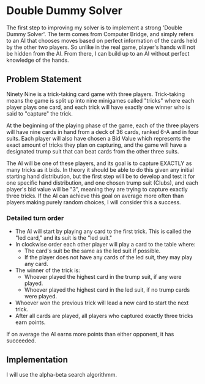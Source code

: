 # Double Dummy Solver

The first step to improving my solver is to implement a strong 'Double Dummy Solver'.
The term comes from Computer Bridge, and simply refers to an AI that chooses moves based on perfect
information of the cards held by the other two players. So unlike in the real game, player's hands will
not be hidden from the AI. From there, I can build up to an AI without perfect knowledge of the hands.

## Problem Statement

Ninety Nine is a trick-taking card game with three players. Trick-taking means the game is split up into nine
minigames called "tricks" where each player plays one card,
and each trick will have exactly one winner who is said to "capture" the trick.

At the beginning of the playing phase of the game, each of the three players will have nine cards in hand
from a deck of 36 cards, ranked 6-A and in four suits. Each player will also have chosen a Bid Value which
represents the exact amount of tricks they plan on capturing, and the game will have a designated trump
suit that can beat cards from the other three suits.

The AI will be one of these players, and its goal is to capture EXACTLY as many tricks as it bids. In theory
it should be able to do this given any initial starting hand distribution, but the first step will be to develop
and test it for one specific hand distribution, and one chosen trump suit (Clubs),
and each player's bid value will be "3", meaning they are trying to capture exactly three tricks.
If the AI can achieve this goal on average more often than players making purely
random choices, I will consider this a success.

### Detailed turn order
- The AI will start by playing any card to the first trick.
This is called the "led card," and its suit is the "led suit."
- In clockwise order each other player will play a card to the table where:
    - The card's suit be the same as the led suit if possible.
    - If the player does not have any cards of the led suit, they may play any card.
- The winner of the trick is:
  - Whoever played the highest card in the trump suit, if any were played.
  - Whoever played the highest card in the led suit, if no trump cards were played.
- Whoever won the previous trick will lead a new card to start the next trick.
- After all cards are played, all players who captured exactly three tricks earn points.

If on average the AI earns more points than either opponent, it has succeeded.

## Implementation

I will use the alpha-beta search algorithmm.